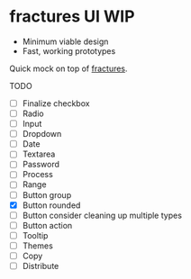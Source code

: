 # fractures UI WIP

* Minimum viable design
* Fast, working prototypes

Quick mock on top of [fractures](https://github.com/fractures/fractures).

TODO

* [ ] Finalize checkbox
* [ ] Radio
* [ ] Input
* [ ] Dropdown
* [ ] Date
* [ ] Textarea
* [ ] Password
* [ ] Process
* [ ] Range
* [ ] Button group
* [x] Button rounded
* [ ] Button consider cleaning up multiple types
* [ ] Button action
* [ ] Tooltip
* [ ] Themes
* [ ] Copy
* [ ] Distribute
